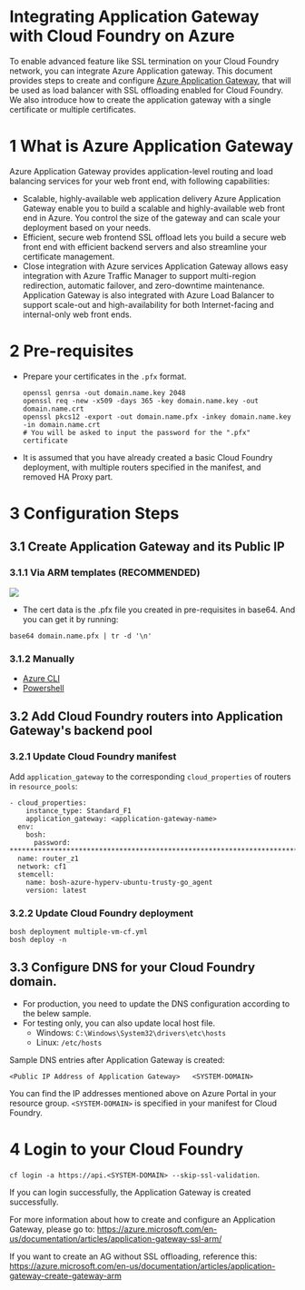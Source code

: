 # Integrating Application Gateway with Cloud Foundry on Azure

To enable advanced feature like SSL termination on your Cloud Foundry network, you can integrate Azure Application gateway. This document provides steps to create and configure [Azure Application Gateway](https://azure.microsoft.com/en-us/services/application-gateway/), that will be used as load balancer with SSL offloading enabled for Cloud Foundry. We also introduce how to create the application gateway with a single certificate or multiple certificates.

# 1 What is Azure Application Gateway

Azure Application Gateway provides application-level routing and load balancing services for your web front end, with following capabilities:
* Scalable, highly-available web application delivery
  Azure Application Gateway enable you to build a scalable and highly-available web front end in Azure. You control the size of the gateway and can scale your deployment based on your needs.
* Efficient, secure web frontend
  SSL offload lets you build a secure web front end with efficient backend servers and also streamline your certificate management.
* Close integration with Azure services
  Application Gateway allows easy integration with Azure Traffic Manager to support multi-region redirection, automatic failover, and zero-downtime maintenance. Application Gateway is also integrated with Azure Load Balancer to support scale-out and high-availability for both Internet-facing and internal-only web front ends.

# 2 Pre-requisites

* Prepare your certificates in the `.pfx` format.

  ```
  openssl genrsa -out domain.name.key 2048
  openssl req -new -x509 -days 365 -key domain.name.key -out domain.name.crt
  openssl pkcs12 -export -out domain.name.pfx -inkey domain.name.key -in domain.name.crt
  # You will be asked to input the password for the ".pfx" certificate
  ```

* It is assumed that you have already created a basic Cloud Foundry deployment, with multiple routers specified in the manifest, and removed HA Proxy part.
  
# 3 Configuration Steps  

## 3.1 Create Application Gateway and its Public IP

### 3.1.1 Via ARM templates (**RECOMMENDED**)

<a href="https://portal.azure.com/#create/Microsoft.Template/uri/https%3A%2F%2Fraw.githubusercontent.com%2Fzhongyi-zhang%2Fbosh-azure-cpi-release%2Fsupport-application-gateway%2Fdocs%2Fadvanced%2Fapplication-gateway%2Ftemplates%2Fazuredeploy.json" target="_blank">
    <img src="http://azuredeploy.net/deploybutton.png"/>
</a>

  * The cert data is the .pfx file you created in pre-requisites in base64. And you can get it by running:
  
  ```
  base64 domain.name.pfx | tr -d '\n'
  ```

### 3.1.2 Manually

* [Azure CLI](./cli/create-ag.sh)
* [Powershell](./powershell/)

## 3.2 Add Cloud Foundry routers into Application Gateway's backend pool

### 3.2.1 Update Cloud Foundry manifest

  Add `application_gateway` to the corresponding `cloud_properties` of routers in `resource_pools`:

  ```
  - cloud_properties:
      instance_type: Standard_F1
      application_gateway: <application-gateway-name>
    env:
      bosh:
        password: *********************************************************************************************************
    name: router_z1
    network: cf1
    stemcell:
      name: bosh-azure-hyperv-ubuntu-trusty-go_agent
      version: latest
  ```

### 3.2.2 Update Cloud Foundry deployment

  ```
  bosh deployment multiple-vm-cf.yml
  bosh deploy -n
  ```
    
## 3.3 Configure DNS for your Cloud Foundry domain.

  * For production, you need to update the DNS configuration according to the belew sample.
  * For testing only, you can also update local host file.
    * Windows: `C:\Windows\System32\drivers\etc\hosts`
    * Linux: `/etc/hosts`

  Sample DNS entries after Application Gateway is created:

  ```
  <Public IP Address of Application Gateway>   <SYSTEM-DOMAIN>
  ```

  You can find the IP addresses mentioned above on Azure Portal in your resource group. `<SYSTEM-DOMAIN>` is specified in your manifest for Cloud Foundry.

# 4 Login to your Cloud Foundry
  
  `cf login -a https://api.<SYSTEM-DOMAIN> --skip-ssl-validation`.

  If you can login successfully, the Application Gateway is created successfully.

  For more information about how to create and configure an Application Gateway, please go to:
  https://azure.microsoft.com/en-us/documentation/articles/application-gateway-ssl-arm/

  If you want to create an AG without SSL offloading, reference this:
  https://azure.microsoft.com/en-us/documentation/articles/application-gateway-create-gateway-arm

